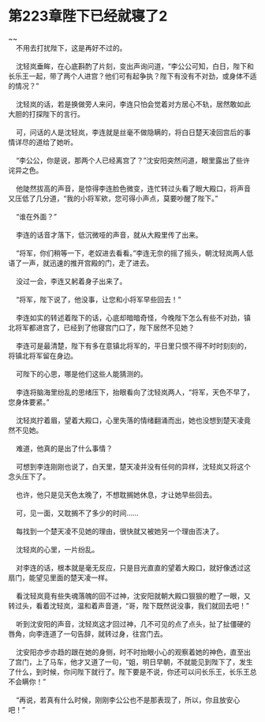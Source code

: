 # 第223章陛下已经就寝了2
~~<br>&nbsp;&nbsp;&nbsp;&nbsp;不用去打扰陛下，这是再好不过的。<br><br>&nbsp;&nbsp;&nbsp;&nbsp;沈轻岚垂眸，在心底斟酌了片刻，变出声询问道，“李公公可知，白日，陛下和长乐王一起，带了两个人进宫？他们可有起争执？陛下有没有不对劲，或身体不适的情况？”<br><br>&nbsp;&nbsp;&nbsp;&nbsp;沈轻岚的话，若是换做旁人来问，李连只怕会觉着对方居心不轨，居然敢如此大胆的打探陛下的言行。<br><br>&nbsp;&nbsp;&nbsp;&nbsp;可，问话的人是沈轻岚，李连就是丝毫不做隐瞒的，将白日楚天凌回宫后的事情详尽的道给了她听。<br><br>&nbsp;&nbsp;&nbsp;&nbsp;“李公公，你是说，那两个人已经离宫了？”沈安阳突然问道，眼里露出了些许诧异之色。<br><br>&nbsp;&nbsp;&nbsp;&nbsp;他陡然拔高的声音，是惊得李连脸色微变，连忙转过头看了眼大殿口，将声音又压低了几分道，“我的小将军欸，您可得小声点，莫要吵醒了陛下。”<br><br>&nbsp;&nbsp;&nbsp;&nbsp;“谁在外面？”<br><br>&nbsp;&nbsp;&nbsp;&nbsp;李连的话音才落下，低沉微哑的声音，就从大殿里传了出来。<br><br>&nbsp;&nbsp;&nbsp;&nbsp;“将军，你们稍等一下，老奴进去看看。”李连无奈的摇了摇头，朝沈轻岚两人低语了一声，就迅速的推开宫殿的门，走了进去。<br><br>&nbsp;&nbsp;&nbsp;&nbsp;没过一会，李连又躬着身子出来了。<br><br>&nbsp;&nbsp;&nbsp;&nbsp;“将军，陛下说了，他没事，让您和小将军早些回去！”<br><br>&nbsp;&nbsp;&nbsp;&nbsp;李连如实的转述着陛下的话，心底却暗暗奇怪，今晚陛下怎么有些不对劲，镇北将军都进宫了，已经到了他寝宫门口了，陛下居然不见她？<br><br>&nbsp;&nbsp;&nbsp;&nbsp;李连可是最清楚，陛下有多在意镇北将军的，平日里只恨不得不时时刻刻的，将镇北将军留在身边。<br><br>&nbsp;&nbsp;&nbsp;&nbsp;可陛下的心思，哪是他们这些人能猜测的。<br><br>&nbsp;&nbsp;&nbsp;&nbsp;李连将脑海里纷乱的思绪压下，抬眼看向了沈轻岚两人，“将军，天色不早了，您身体要紧。”<br><br>&nbsp;&nbsp;&nbsp;&nbsp;沈轻岚拧着眉，望着大殿口，心里失落的情绪翻涌而出，她也没想到楚天凌竟然不见她。<br><br>&nbsp;&nbsp;&nbsp;&nbsp;难道，他真的是出了什么事情？<br><br>&nbsp;&nbsp;&nbsp;&nbsp;可想到李连刚刚也说了，白天里，楚天凌并没有任何的异样，沈轻岚又将这个念头压下了。<br><br>&nbsp;&nbsp;&nbsp;&nbsp;也许，他只是见天色太晚了，不想耽搁她休息，才让她早些回去。<br><br>&nbsp;&nbsp;&nbsp;&nbsp;可，见一面，又耽搁不了多少的时间……<br><br>&nbsp;&nbsp;&nbsp;&nbsp;每找到一个楚天凌不见她的理由，很快就又被她另一个理由否决了。<br><br>&nbsp;&nbsp;&nbsp;&nbsp;沈轻岚的心里，一片纷乱。<br><br>&nbsp;&nbsp;&nbsp;&nbsp;对李连的话，根本就是毫无反应，只是目光直直的望着大殿口，就好像透过这扇门，能望见里面的楚天凌一样。<br><br>&nbsp;&nbsp;&nbsp;&nbsp;看沈轻岚竟有些失魂落魄的回不过神，沈安阳就朝大殿口狠狠的瞪了一眼，又转过头，看着沈轻岚，温和着声音道，“哥，陛下既然说没事，我们就回去吧！”<br><br>&nbsp;&nbsp;&nbsp;&nbsp;听到沈安阳的声音，沈轻岚这才回过神，几不可见的点了点头，扯了扯僵硬的唇角，向李连道了一句告辞，就转过身，往宫门去。<br><br>&nbsp;&nbsp;&nbsp;&nbsp;沈安阳亦步亦趋的跟在她的身侧，时不时抬眼小心的观察着她的神色，直至出了宫门，上了马车，他才又道了一句，“姐，明日早朝，不就能见到陛下了，发生了什么，到时候，你问陛下就行了。陛下要是不说，你还可以问长乐王，长乐王总不会瞒你！”<br><br>&nbsp;&nbsp;&nbsp;&nbsp;“再说，若真有什么时候，刚刚李公公也不是那表现了，所以，你且放安心吧！”<br><br>
                    

<script>_fwqdsqadxfw()</script>
<div><script>_dfwf1dw();</script></div>
<div><script>_dfwf1agdw();</script></div>
                